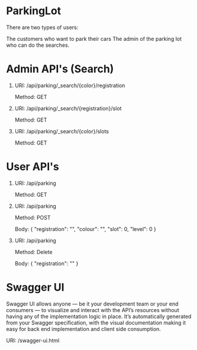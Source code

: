 # ParkingLot

There are two types of users:

The customers who want to park their cars
The admin of the parking lot who can do the searches.

# Admin API's (Search)

1. URI: /api/parking/_search/{color}/registration

   Method: GET
   
2. URI: /api/parking/_search/{registration}/slot

   Method: GET

3. URI: /api/parking/_search/{color}/slots

   Method: GET   
   
# User API's

1. URI: /api/parking

   Method: GET
   
2. URI: /api/parking

   Method: POST
   
   Body: {
	"registration": "",
	"colour": "",
	"slot": 0,
	"level": 0
  }

3. URI: /api/parking

   Method: Delete  
   
   Body: {
	"registration": ""
}


# Swagger UI

Swagger UI allows anyone — be it your development team or your end consumers — to visualize and interact with the API’s resources without having any of the implementation logic in place. It’s automatically generated from your Swagger specification, with the visual documentation making it easy for back end implementation and client side consumption.

URI: /swagger-ui.html
